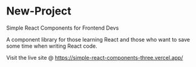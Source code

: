 # New-Project

Simple React Components for Frontend Devs

A component library for those learning React and those who want to save 
some time when writing React code.

Visit the live site @ https://simple-react-components-three.vercel.app/


